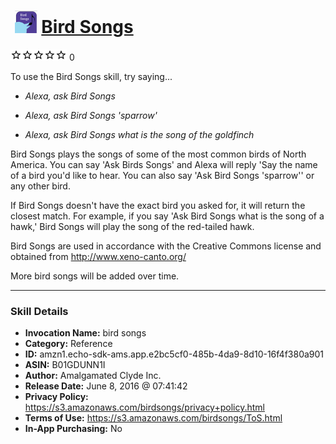 # &nbsp;<img src="skill_icon" alt="Bird Songs icon" width="36"> [Bird Songs](http://alexa.amazon.com/#skills/amzn1.echo-sdk-ams.app.e2bc5cf0-485b-4da9-8d10-16f4f380a901)
![0 stars](../../images/ic_star_border_black_18dp_1x.png)![0 stars](../../images/ic_star_border_black_18dp_1x.png)![0 stars](../../images/ic_star_border_black_18dp_1x.png)![0 stars](../../images/ic_star_border_black_18dp_1x.png)![0 stars](../../images/ic_star_border_black_18dp_1x.png) 0

To use the Bird Songs skill, try saying...

* *Alexa, ask Bird Songs*

* *Alexa, ask Bird Songs 'sparrow'*

* *Alexa, ask Bird Songs what is the song of the goldfinch*

Bird Songs plays the songs of some of the most common birds of North America. You can say 'Ask Birds Songs' and Alexa will reply 'Say the name of a bird you'd like to hear. You can also say 'Ask Bird Songs 'sparrow'' or any other bird.

If Bird Songs doesn't have the exact bird you asked for, it will return the closest match. For example, if you say 'Ask Bird Songs what is the song of a hawk,' Bird Songs will play the song of the red-tailed hawk.

Bird Songs are used in accordance with the Creative Commons license and obtained  from http://www.xeno-canto.org/

More bird songs will be added over time.

***

### Skill Details

* **Invocation Name:** bird songs
* **Category:** Reference
* **ID:** amzn1.echo-sdk-ams.app.e2bc5cf0-485b-4da9-8d10-16f4f380a901
* **ASIN:** B01GDUNN1I
* **Author:** Amalgamated Clyde Inc.
* **Release Date:** June 8, 2016 @ 07:41:42
* **Privacy Policy:** https://s3.amazonaws.com/birdsongs/privacy+policy.html
* **Terms of Use:** https://s3.amazonaws.com/birdsongs/ToS.html
* **In-App Purchasing:** No
